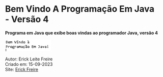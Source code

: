 # Bem Vindo A Programação Em Java - Versão 4

**Programa em Java que exibe boas vindas ao programador Java, versão 4**

![Bem Vindo A Programação Em Java! - Versão 4](bemVindo4.png)

Autor: Erick Leite Freire<br>
Criado em: 15-09-2023<br>
Site: [Erick Freire](https://www.erickfreire.com.br)<br>
